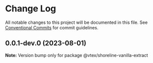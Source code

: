 # Change Log

All notable changes to this project will be documented in this file.
See [Conventional Commits](https://conventionalcommits.org) for commit guidelines.

## 0.0.1-dev.0 (2023-08-01)

**Note:** Version bump only for package @vtex/shoreline-vanilla-extract
